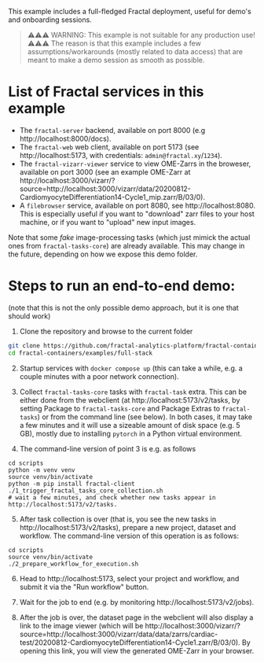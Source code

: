 This example includes a full-fledged Fractal deployment, useful for demo's and onboarding sessions.

> ⚠️⚠️⚠️ WARNING: This example is not suitable for any production use! ⚠️⚠️⚠️
> The reason is that this example includes a few assumptions/workarounds (mostly
> related to data access) that are meant to make a demo session as smooth as
> possible.

# List of Fractal services in this example

* The `fractal-server` backend, available on port 8000 (e.g http://localhost:8000/docs).
* The `fractal-web` web client, available on port 5173 (see http://localhost:5173, with credentials: `admin@fractal.xy`/`1234`).
* The `fractal-vizarr-viewer` service to view OME-Zarrs in the broweser, available on port 3000 (see an example OME-Zarr at http://localhost:3000/vizarr/?source=http://localhost:3000/vizarr/data/20200812-CardiomyocyteDifferentiation14-Cycle1_mip.zarr/B/03/0).
* A `filebrowser` service, available on port 8080, see http://localhost:8080. This is especially useful if you want to "download" zarr files to your host machine, or if you want to "upload" new input images.

Note that some _fake_ image-processing tasks (which just mimick the actual ones from `fractal-tasks-core`) are already available. This may change in the future, depending on how we expose this demo folder.

# Steps to run an end-to-end demo:

(note that this is not the only possible demo approach, but it is one that should work)

1. Clone the repository and browse to the current folder
```bash
git clone https://github.com/fractal-analytics-platform/fractal-containers.git
cd fractal-containers/examples/full-stack
```

2. Startup services with `docker compose up` (this can take a while, e.g. a couple minutes with a poor network connection).

3. Collect `fractal-tasks-core` tasks with `fractal-task` extra. This can be either done from the webclient (at http://localhost:5173/v2/tasks, by setting Package to `fractal-tasks-core` and Package Extras to `fractal-tasks`) or from the command line (see below). In both cases, it may take a few minutes and it will use a sizeable amount of disk space (e.g. 5 GB), mostly due to installing `pytorch` in a Python virtual environment.

4. The command-line version of point 3 is e.g. as follows
```
cd scripts
python -m venv venv
source venv/bin/activate
python -m pip install fractal-client
./1_trigger_fractal_tasks_core_collection.sh
# wait a few minutes, and check whether new tasks appear in http://localhost:5173/v2/tasks.
```

5. After task collection is over (that is, you see the new tasks in http://localhost:5173/v2/tasks), prepare a new project, dataset and workflow. The command-line version of this operation is as follows:
```
cd scripts
source venv/bin/activate
./2_prepare_workflow_for_execution.sh
```

6. Head to http://localhost:5173, select your project and workflow, and submit it via the "Run workflow" button.

7. Wait for the job to end (e.g. by monitoring http://localhost:5173/v2/jobs).

8. After the job is over, the dataset page in the webclient will also display a link to the image viewer (which will be http://localhost:3000/vizarr/?source=http://localhost:3000/vizarr/data/data/zarrs/cardiac-test/20200812-CardiomyocyteDifferentiation14-Cycle1.zarr/B/03/0). By opening this link, you will view the generated OME-Zarr in your browser. 
